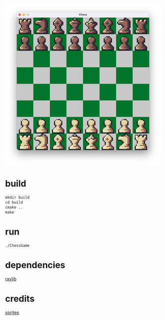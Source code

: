 ![chess board](img/chess.png)

# build
```
mkdir build
cd build
cmake ..
make
```

# run
```
./ChessGame
```

# dependencies
[raylib](https://github.com/raysan5/raylib/releases)

# credits
[sprites](https://dani-maccari.itch.io/pixel-chess)
